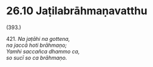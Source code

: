 # 26.10 Jaṭilabrāhmaṇavatthu

(393.)

421\. _Na jaṭāhi na gottena,_  
_na jaccā hoti brāhmaṇo;_  
_Yamhi saccañca dhammo ca,_  
_so sucī so ca brāhmaṇo._
